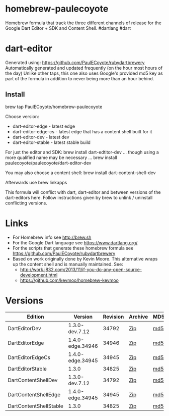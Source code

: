 homebrew-paulecoyote
====================

Homebrew formula that track the three different channels of release for the Google Dart Editor + SDK and Content Shell.  #dartlang #dart

dart-editor
===========

Generated using: https://github.com/PaulECoyote/rubydartbrewery
Automatically generated and updated frequently (on the hour most hours of the day)
Unlike other taps, this one also uses Google's provided md5 key as part of the formula in addition to never being more than an hour behind.

Install
-------
brew tap PaulECoyote/homebrew-paulecoyote

Choose version:
* dart-editor-edge - latest edge
* dart-editor-edge-cs - latest edge that has a content shell built for it
* dart-editor-dev - latest dev
* dart-editor-stable - latest stable build

For just the editor and SDK:
brew install dart-edtitor-dev
... though using a more qualified name may be necessary ...
brew install paulecoyote/paulecoyote/dart-editor-dev

You may also choose a content shell:
brew install dart-content-shell-dev

Afterwards use 
brew linkapps

This formula will conflict with dart, dart-editor and between versions of the dart-editors here.  Follow instructions given by brew to unlink / uninstall conflicting versions.

Links
=====
* For Homebrew info see http://brew.sh
* For the Google Dart language see https://www.dartlang.org/
* For the scripts that generate these homebrew formula see https://github.com/PaulECoyote/rubydartbrewery
* Based on work originally done by Kevin Moore. This alternative wraps up the content shell and is manually maintained.  See: 
    * http://work.j832.com/2013/11/if-you-do-any-open-source-development.html
    * https://github.com/kevmoo/homebrew-kevmoo

Versions
========
| Edition | Version | Revision | Archive | MD5 | Notes |
| ------- | ------- | -------- | ------- | --- | ----- |
| DartEditorDev | 1.3.0-dev.7.12 | 34792 | [Zip](http://storage.googleapis.com/dart-archive/channels/dev/release/34792/editor/darteditor-macos-x64.zip) | [md5](http://storage.googleapis.com/dart-archive/channels/dev/release/34792/editor/darteditor-macos-x64.zip.md5sum) | [Changes](http://storage.googleapis.com/dart-archive/channels/dev/release/latest/changelog.html) |
| DartEditorEdge | 1.4.0-edge.34946 | 34946 | [Zip](http://storage.googleapis.com/dart-archive/channels/be/raw/34946/editor/darteditor-macos-x64.zip) | [md5](http://storage.googleapis.com/dart-archive/channels/be/raw/34946/editor/darteditor-macos-x64.zip.md5sum) | - |
| DartEditorEdgeCs | 1.4.0-edge.34945 | 34945 | [Zip](http://storage.googleapis.com/dart-archive/channels/be/raw/34945/editor/darteditor-macos-x64.zip) | [md5](http://storage.googleapis.com/dart-archive/channels/be/raw/34945/editor/darteditor-macos-x64.zip.md5sum) | - |
| DartEditorStable | 1.3.0 | 34825 | [Zip](http://storage.googleapis.com/dart-archive/channels/stable/release/34825/editor/darteditor-macos-x64.zip) | [md5](http://storage.googleapis.com/dart-archive/channels/stable/release/34825/editor/darteditor-macos-x64.zip.md5sum) | [Changes](http://storage.googleapis.com/dart-archive/channels/stable/release/latest/changelog.html) |
| DartContentShellDev | 1.3.0-dev.7.12 | 34792 | [Zip](http://storage.googleapis.com/dart-archive/channels/dev/release/34792/dartium/content_shell-macos-ia32-release.zip) | [md5](http://storage.googleapis.com/dart-archive/channels/dev/release/34792/dartium/content_shell-macos-ia32-release.zip.md5sum) | - |
| DartContentShellEdge | 1.4.0-edge.34945 | 34945 | [Zip](http://storage.googleapis.com/dart-archive/channels/be/raw/34945/dartium/content_shell-macos-ia32-release.zip) | [md5](http://storage.googleapis.com/dart-archive/channels/be/raw/34945/dartium/content_shell-macos-ia32-release.zip.md5sum) | - |
| DartContentShellStable | 1.3.0 | 34825 | [Zip](http://storage.googleapis.com/dart-archive/channels/stable/release/34825/dartium/content_shell-macos-ia32-release.zip) | [md5](http://storage.googleapis.com/dart-archive/channels/stable/release/34825/dartium/content_shell-macos-ia32-release.zip.md5sum) | - |
